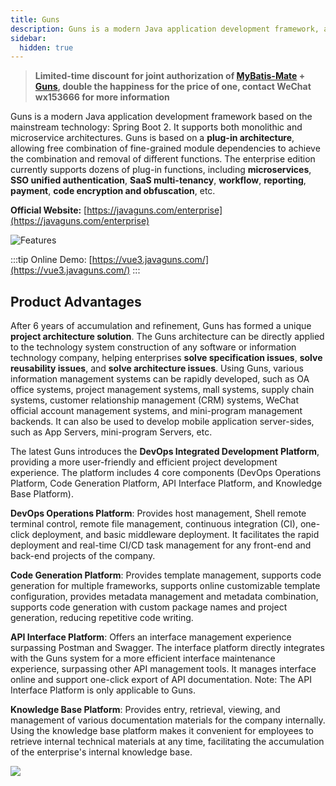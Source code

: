 ```yaml
---
title: Guns
description: Guns is a modern Java application development framework, a plug-in based integrated development platform
sidebar:
  hidden: true
---
```


> **Limited-time discount for joint authorization of [MyBatis-Mate](https://baomidou.com/pages/1864e1) + [Guns](https://javaguns.com/enterprise), double the happiness for the price of one, contact WeChat wx153666 for more information**

Guns is a modern Java application development framework based on the mainstream technology: Spring Boot 2. It supports both monolithic and microservice architectures. Guns is based on a **plug-in architecture**, allowing free combination of fine-grained module dependencies to achieve the combination and removal of different functions. The enterprise edition currently supports dozens of plug-in functions, including **microservices**, **SSO unified authentication**, **SaaS multi-tenancy**, **workflow**, **reporting**, **payment**, **code encryption and obfuscation**, etc.

**Official Website:** [https://javaguns.com/enterprise](https://javaguns.com/enterprise)

![Features](https://last.javaguns.com/pics/30b79056.png)

:::tip
Online Demo: [https://vue3.javaguns.com/](https://vue3.javaguns.com/)
:::

## Product Advantages

After 6 years of accumulation and refinement, Guns has formed a unique **project architecture solution**. The Guns architecture can be directly applied to the technology system construction of any software or information technology company, helping enterprises **solve specification issues**, **solve reusability issues**, and **solve architecture issues**. Using Guns, various information management systems can be rapidly developed, such as OA office systems, project management systems, mall systems, supply chain systems, customer relationship management (CRM) systems, WeChat official account management systems, and mini-program management backends. It can also be used to develop mobile application server-sides, such as App Servers, mini-program Servers, etc.

The latest Guns introduces the **DevOps Integrated Development Platform**, providing a more user-friendly and efficient project development experience. The platform includes 4 core components (DevOps Operations Platform, Code Generation Platform, API Interface Platform, and Knowledge Base Platform).

**DevOps Operations Platform**: Provides host management, Shell remote terminal control, remote file management, continuous integration (CI), one-click deployment, and basic middleware deployment. It facilitates the rapid deployment and real-time CI/CD task management for any front-end and back-end projects of the company.

**Code Generation Platform**: Provides template management, supports code generation for multiple frameworks, supports online customizable template configuration, provides metadata management and metadata combination, supports code generation with custom package names and project generation, reducing repetitive code writing.

**API Interface Platform**: Offers an interface management experience surpassing Postman and Swagger. The interface platform directly integrates with the Guns system for a more efficient interface maintenance experience, surpassing other API management tools. It manages interface online and support one-click export of API documentation. Note: The API Interface Platform is only applicable to Guns.

**Knowledge Base Platform**: Provides entry, retrieval, viewing, and management of various documentation materials for the company internally. Using the knowledge base platform makes it convenient for employees to retrieve internal technical materials at any time, facilitating the accumulation of the enterprise's internal knowledge base.

![](https://last.javaguns.com/pics/9bed396c.png)
